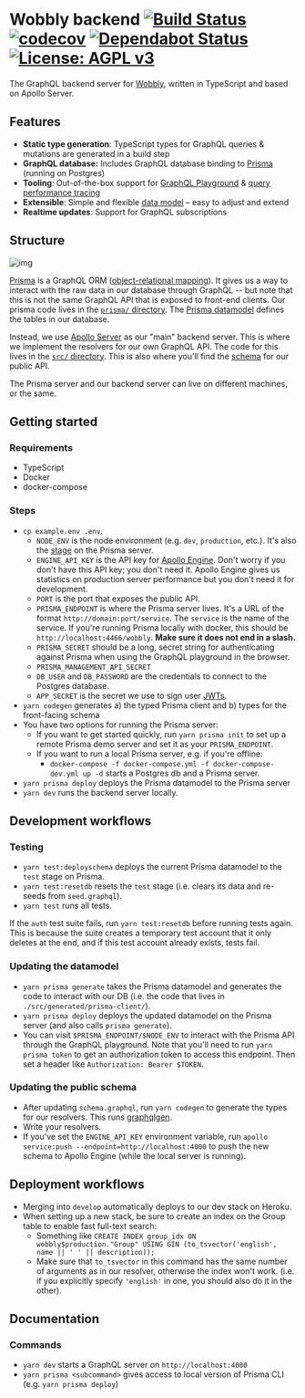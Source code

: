 # Wobbly backend [![Build Status](https://travis-ci.com/Wobbly-App/graphql-backend.svg?branch=develop)](https://travis-ci.com/Wobbly-App/graphql-backend) [![codecov](https://codecov.io/gh/Wobbly-App/graphql-backend/branch/develop/graph/badge.svg)](https://codecov.io/gh/Wobbly-App/graphql-backend) [![Dependabot Status](https://api.dependabot.com/badges/status?host=github&repo=Wobbly-App/graphql-backend)](https://dependabot.com) [![License: AGPL v3](https://img.shields.io/badge/License-AGPL%20v3-blue.svg)](https://www.gnu.org/licenses/agpl-3.0)

The GraphQL backend server for [Wobbly](https://wobbly.app), written in TypeScript and based on Apollo Server.

## Features

- **Static type generation**: TypeScript types for GraphQL queries & mutations are generated in a build step
- **GraphQL database:** Includes GraphQL database binding to [Prisma](https://www.prismagraphql.com) (running on Postgres)
- **Tooling**: Out-of-the-box support for [GraphQL Playground](https://github.com/prisma/graphql-playground) & [query performance tracing](https://github.com/apollographql/apollo-tracing)
- **Extensible**: Simple and flexible [data model](./prisma/datamodel.prisma) – easy to adjust and extend
- **Realtime updates**: Support for GraphQL subscriptions

## Structure

![img](diagram.png)

[Prisma](https://www.prisma.io/) is a GraphQL ORM ([object-relational mapping](https://en.wikipedia.org/wiki/Object-relational_mapping)). It gives us a way to interact with the raw data in our database through GraphQL -- but note that this is not the same GraphQL API that is exposed to front-end clients. Our prisma code lives in the [`prisma/` directory](./prisma/). The [Prisma datamodel](./prisma/datamodel.prisma) defines the tables in our database.

Instead, we use [Apollo Server](https://github.com/apollographql/apollo-server) as our "main" backend server. This is where we implement the resolvers for our own GraphQL API. The code for this lives in the [`src/` directory](./src/). This is also where you'll find the [schema](./src/schema.graphql) for our public API.

The Prisma server and our backend server can live on different machines, or the same.

## Getting started

### Requirements

- TypeScript
- Docker
- docker-compose

### Steps

- `cp example.env .env`.
  - `NODE_ENV` is the node environment (e.g. `dev`, `production`, etc.). It's also the [stage](https://www.prisma.io/forum/t/what-is-the-purpose-of-prisma-service-and-stage-in-the-prisma-yml/4699) on the Prisma server.
  - `ENGINE_API_KEY` is the API key for [Apollo Engine](https://engine.apollographql.com). Don't worry if you don't have this API key; you don't need it. Apollo Engine gives us statistics on production server performance but you don't need it for development.
  - `PORT` is the port that exposes the public API.
  - `PRISMA_ENDPOINT` is where the Prisma server lives. It's a URL of the format `http://domain:port/service`. The `service` is the name of the service. If you're running Prisma locally with docker, this should be `http://localhost:4466/wobbly`. **Make sure it does not end in a slash.**
  - `PRISMA_SECRET` should be a long, secret string for authenticating against Prisma when using the GraphQL playground in the browser.
  - `PRISMA_MANAGEMENT_API_SECRET`
  - `DB_USER` and `DB_PASSWORD` are the credentials to connect to the Postgres database.
  - `APP_SECRET` is the secret we use to sign user [JWTs](https://en.wikipedia.org/wiki/JSON_Web_Token).
- `yarn codegen` generates a) the typed Prisma client and b) types for the front-facing schema
- You have two options for running the Prisma server:
  - If you want to get started quickly, run `yarn prisma init` to set up a remote Prisma demo server and set it as your `PRISMA_ENDPOINT`.
  - If you want to run a local Prisma server, e.g. if you're offline:
    - `docker-compose -f docker-compose.yml -f docker-compose-dev.yml up -d` starts a Postgres db and a Prisma server.
- `yarn prisma deploy` deploys the Prisma datamodel to the Prisma server
- `yarn dev` runs the backend server locally.

## Development workflows

### Testing
- `yarn test:deployschema` deploys the current Prisma datamodel to the `test` stage on Prisma.
- `yarn test:resetdb` resets the `test` stage (i.e. clears its data and re-seeds from `seed.graphql`).
- `yarn test` runs all tests.

If the `auth` test suite fails, run `yarn test:resetdb` before running tests again. This is because the suite
creates a temporary test account that it only deletes at the end, and if this test account already exists, tests fail.

### Updating the datamodel

- `yarn prisma generate` takes the Prisma datamodel and generates the code to interact with our DB (i.e. the code that lives in `./src/generated/prisma-client/`).
- `yarn prisma deploy` deploys the updated datamodel on the Prisma server (and also calls `prisma generate`).
- You can visit `$PRISMA_ENDPOINT/$NODE_ENV` to interact with the Prisma API through the GraphQL playground. Note that you'll need to run `yarn prisma token` to get an authorization token to access this endpoint. Then set a header like `Authorization: Bearer $TOKEN`.

### Updating the public schema

- After updating `schema.graphql`, run `yarn codegen` to generate the types for our resolvers. This runs [graphqlgen](https://github.com/prisma/graphqlgen).
- Write your resolvers.
- If you've set the `ENGINE_API_KEY` environment variable, run `apollo service:push --endpoint=http://localhost:4000` to push the new schema to Apollo Engine (while the local server is running).

## Deployment workflows

- Merging into `develop` automatically deploys to our dev stack on Heroku.
- When setting up a new stack, be sure to create an index on the Group table to enable fast full-text search:
  - Something like `CREATE INDEX group_idx ON wobbly$production."Group" USING GIN (to_tsvector('english', name || ' ' || description));`
  - Make sure that `to_tsvector` in this command has the same number of arguments as in our resolver, otherwise the index won't work. (i.e. if you explicitly specify `'english'`
    in one, you should also do it in the other).

## Documentation

### Commands

- `yarn dev` starts a GraphQL server on `http://localhost:4000`
- `yarn prisma <subcommand>` gives access to local version of Prisma CLI (e.g. `yarn prisma deploy`)
